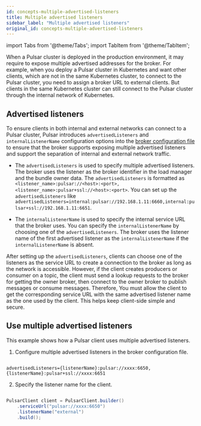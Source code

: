 ```yaml
---
id: concepts-multiple-advertised-listeners
title: Multiple advertised listeners
sidebar_label: "Multiple advertised listeners"
original_id: concepts-multiple-advertised-listeners
---
```


import Tabs from '@theme/Tabs';
import TabItem from '@theme/TabItem';


When a Pulsar cluster is deployed in the production environment, it may require to expose multiple advertised addresses for the broker. For example, when you deploy a Pulsar cluster in Kubernetes and want other clients, which are not in the same Kubernetes cluster, to connect to the Pulsar cluster, you need to assign a broker URL to external clients. But clients in the same Kubernetes cluster can still connect to the Pulsar cluster through the internal network of Kubernetes.

## Advertised listeners

To ensure clients in both internal and external networks can connect to a Pulsar cluster, Pulsar introduces `advertisedListeners` and `internalListenerName` configuration options into the [broker configuration file](reference-configuration.md#broker) to ensure that the broker supports exposing multiple advertised listeners and support the separation of internal and external network traffic.

- The `advertisedListeners` is used to specify multiple advertised listeners. The broker uses the listener as the broker identifier in the load manager and the bundle owner data. The `advertisedListeners` is formatted as `<listener_name>:pulsar://<host>:<port>, <listener_name>:pulsar+ssl://<host>:<port>`. You can set up the `advertisedListeners` like
`advertisedListeners=internal:pulsar://192.168.1.11:6660,internal:pulsar+ssl://192.168.1.11:6651`.

- The `internalListenerName` is used to specify the internal service URL that the broker uses. You can specify the `internalListenerName` by choosing one of the `advertisedListeners`. The broker uses the listener name of the first advertised listener as the `internalListenerName` if the `internalListenerName` is absent.

After setting up the `advertisedListeners`, clients can choose one of the listeners as the service URL to create a connection to the broker as long as the network is accessible. However, if the client creates producers or consumer on a topic, the client must send a lookup requests to the broker for getting the owner broker, then connect to the owner broker to publish messages or consume messages. Therefore, You must allow the client to get the corresponding service URL with the same advertised listener name as the one used by the client. This helps keep client-side simple and secure.

## Use multiple advertised listeners

This example shows how a Pulsar client uses multiple advertised listeners.

1. Configure multiple advertised listeners in the broker configuration file.

```shell

advertisedListeners={listenerName}:pulsar://xxxx:6650,
{listenerName}:pulsar+ssl://xxxx:6651

```

2. Specify the listener name for the client.

```java

PulsarClient client = PulsarClient.builder()
    .serviceUrl("pulsar://xxxx:6650")
    .listenerName("external")
    .build();

```

